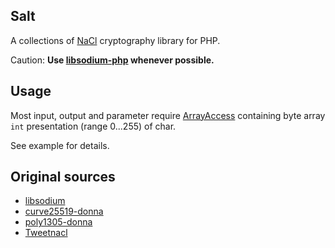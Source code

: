 Salt
----

A collections of [NaCl](http://nacl.cr.yp.to/) cryptography library for PHP.

Caution: **Use [libsodium-php](https://github.com/jedisct1/libsodium-php/) whenever possible.**

Usage
-----

Most input, output and parameter require [ArrayAccess](php.net/manual/en/class.arrayaccess.php)
containing byte array `int` presentation (range 0...255) of char.

See example for details.

Original sources
----------------

 * [libsodium](https://github.com/jedisct1/libsodium/)
 * [curve25519-donna](https://github.com/floodyberry/curve25519-donna/)
 * [poly1305-donna](https://github.com/floodyberry/poly1305-donna/)
 * [Tweetnacl](http://tweetnacl.cr.yp.to/)

